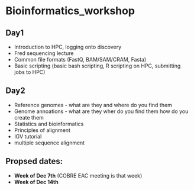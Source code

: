 # Bioinformatics_workshop

## Day1

- Introduction to HPC, logging onto discovery
- Fred sequencing lecture
- Common file formats (FastQ, BAM/SAM/CRAM, Fasta)
- Basic scripting (basic bash scripting, R scripting on HPC, submitting jobs to HPC)

## Day2

- Reference genomes - what are they and where do you find them
- Genome annoations - what are they wher do you find them how do you create them
- Statistics and bioinformatics
- Principles of alignment
- IGV tutorial
- multiple sequence alignment


## Propsed dates:

- **Week of Dec 7th** (COBRE EAC meeting is that week)
- **Week of Dec 14th** 
